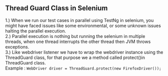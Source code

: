 ## Thread Guard Class in Selenium
  1.) When we run our test cases in parallel using TestNg in selenium, you might have faced issues like some environmental, or some unknown issues halting the parallel execution.<br>
  2.) Parallel execution is nothing but running the selenium in multiple threads, when one thread interrupts the other thread then JVM throws exceptions.<br>
  3.) Like webdriver listener we have to wrap the webdriver instance using the ThreadGuard class, for that purpose we a method called protect()in ThreadGuard class.<br>
  Example :
    `WebDriver driver = ThreadGuard.protect(new FirefoxDriver());`
  
